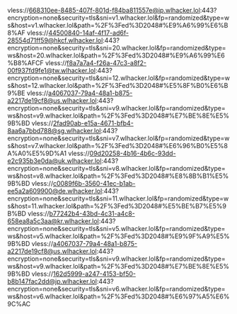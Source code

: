 vless://668310ee-8485-407f-801d-f84ba811557e@ip.wlhacker.lol:443?encryption=none&security=tls&sni=v1.wlhacker.lol&fp=randomized&type=ws&host=v1.wlhacker.lol&path=%2F%3Fed%3D2048#%E9%A6%99%E6%B8%AF
vless://44500840-14af-4f17-ad6f-28554d71ff59@hkcf.wlhacker.lol:443?encryption=none&security=tls&sni=20.wlhacker.lol&fp=randomized&type=ws&host=20.wlhacker.lol&path=%2F%3Fed%3D2048#%E9%A6%99%E6%B8%AFCF
vless://f8a7a7a4-f26a-47c3-a8f2-00f937fd9fe1@tw.wlhacker.lol:443?encryption=none&security=tls&sni=12.wlhacker.lol&fp=randomized&type=ws&host=12.wlhacker.lol&path=%2F%3Fed%3D2048#%E5%8F%B0%E6%B9%BE
vless://a4067037-79a4-48a1-b875-a2217de19cf8@us.wlhacker.lol:443?encryption=none&security=tls&sni=v9.wlhacker.lol&fp=randomized&type=ws&host=v9.wlhacker.lol&path=%2F%3Fed%3D2048#%E7%BE%8E%E5%9B%BD
vless://2fad90ab-e15a-4671-bfb4-8aa6a7bbd788@sg.wlhacker.lol:443?encryption=none&security=tls&sni=v7.wlhacker.lol&fp=randomized&type=ws&host=v7.wlhacker.lol&path=%2F%3Fed%3D2048#%E6%96%B0%E5%8A%A0%E5%9D%A1
vless://09d20258-4b16-4b6c-93dd-e2c935b3e0da@uk.wlhacker.lol:443?encryption=none&security=tls&sni=v8.wlhacker.lol&fp=randomized&type=ws&host=v8.wlhacker.lol&path=%2F%3Fed%3D2048#%E8%8B%B1%E5%9B%BD
vless://c0089f6b-3560-41ec-b1ab-ee5a2a609900@de.wlhacker.lol:443?encryption=none&security=tls&sni=11.wlhacker.lol&fp=randomized&type=ws&host=11.wlhacker.lol&path=%2F%3Fed%3D2048#%E5%BE%B7%E5%9B%BD
vless://b77242b4-43bd-4c31-a4c8-658ea8a5c3aa@kr.wlhacker.lol:443?encryption=none&security=tls&sni=v5.wlhacker.lol&fp=randomized&type=ws&host=v5.wlhacker.lol&path=%2F%3Fed%3D2048#%E9%9F%A9%E5%9B%BD
vless://a4067037-79a4-48a1-b875-a2217de19cf8@us.wlhacker.lol:443?encryption=none&security=tls&sni=v9.wlhacker.lol&fp=randomized&type=ws&host=v9.wlhacker.lol&path=%2F%3Fed%3D2048#%E7%BE%8E%E5%9B%BD
vless://162d5999-a247-4153-bf50-b8b147fac2dd@jp.wlhacker.lol:443?encryption=none&security=tls&sni=v6.wlhacker.lol&fp=randomized&type=ws&host=v6.wlhacker.lol&path=%2F%3Fed%3D2048#%E6%97%A5%E6%9C%AC
